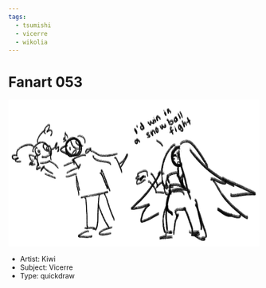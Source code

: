 ```yaml
---
tags:
  - tsumishi
  - vicerre
  - wikolia
---
```


# Fanart 053

<img src="assets/2025-01-29_fanimage-089.png">

- Artist: Kiwi
- Subject: Vicerre
- Type: quickdraw
